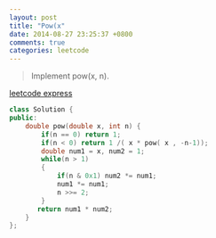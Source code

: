 ```yaml
---
layout: post
title: "Pow(x"
date: 2014-08-27 23:25:37 +0800
comments: true
categories: leetcode 
---
```

>Implement pow(x, n).  

<!--more-->

[leetcode express](https://oj.leetcode.com/problems/powx-n/)  

```c++
class Solution {
public:
    double pow(double x, int n) {
        if(n == 0) return 1;
        if(n < 0) return 1 /( x * pow( x , -n-1));
        double num1 = x, num2 = 1;
        while(n > 1)
        {
            if(n & 0x1) num2 *= num1;
            num1 *= num1;
            n >>= 2;
        }
       return num1 * num2;
    }
};
```